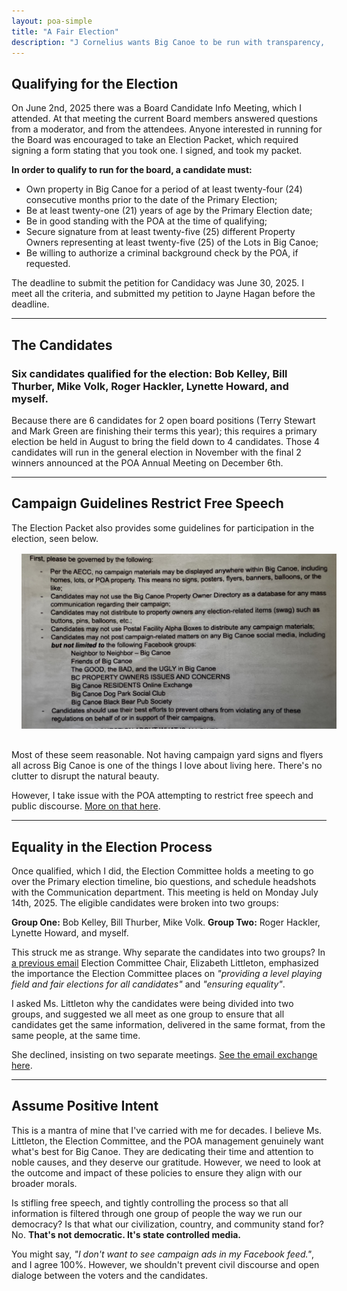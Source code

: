 ```yaml
---
layout: poa-simple
title: "A Fair Election"
description: "J Cornelius wants Big Canoe to be run with transparency, accountability, and fiscal responsibility."
---
```


## Qualifying for the Election

On June 2nd, 2025 there was a Board Candidate Info Meeting, which I attended. At that meeting the current Board members answered questions from a moderator, and from the attendees. Anyone interested in running for the Board was encouraged to take an Election Packet, which required signing a form stating that you took one. I signed, and took my packet.

**In order to qualify to run for the board, a candidate must:**
- Own property in Big Canoe for a period of at least twenty-four (24) consecutive months prior to the date of the Primary Election;
- Be at least twenty-one (21) years of age by the Primary Election date;
- Be in good standing with the POA at the time of qualifying;
- Secure signature from at least twenty-five (25) different Property Owners representing at least twenty-five (25) of the Lots in Big Canoe;
- Be willing to authorize a criminal background check by the POA, if requested.

The deadline to submit the petition for Candidacy was June 30, 2025. I meet all the criteria, and submitted my petition to Jayne Hagan before the deadline.

----

## The Candidates

### Six candidates qualified for the election: Bob Kelley, Bill Thurber, Mike Volk, Roger Hackler, Lynette Howard, and myself.

Because there are 6 candidates for 2 open board positions (Terry Stewart and Mark Green are finishing their terms this year); this requires a primary election be held in August to bring the field down to 4 candidates.  Those 4 candidates will run in the general election in November with the final 2 winners announced at the POA Annual Meeting on December 6th.

----

## Campaign Guidelines Restrict Free Speech

The Election Packet also provides some guidelines for participation in the election, seen below.
<img src="campaign-guidelines.jpeg" alt="Campaign Guidelines" width="600" style="margin:1rem;">

Most of these seem reasonable. Not having campaign yard signs and flyers all across Big Canoe is one of the things I love about living here. There's no clutter to disrupt the natural beauty.

However, I take issue with the POA attempting to restrict free speech and public discourse. [More on that here](public-discourse).



----

## Equality in the Election Process

Once qualified, which I did, the Election Committee holds a meeting to go over the Primary election timeline, bio questions, and schedule headshots with the Communication department. This meeting is held on Monday July 14th, 2025. The eligible candidates were broken into two groups:

**Group One:** Bob Kelley, Bill Thurber, Mike Volk.
**Group Two:** Roger Hackler, Lynette Howard, and myself.

This struck me as strange. Why separate the candidates into two groups? In [a previous email](public-campaign-discourse.pdf) Election Committee Chair, Elizabeth Littleton, emphasized the importance the Election Committee places on *"providing a level playing field and fair elections for all candidates"* and *"ensuring equality"*. 

I asked Ms. Littleton why the candidates were being divided into two groups, and suggested we all meet as one group to ensure that all candidates get the same information, delivered in the same format, from the same people, at the same time. 

She declined, insisting on two separate meetings. [See the email exchange here](Upcoming-Election-Information.pdf).

----

## Assume Positive Intent

This is a mantra of mine that I've carried with me for decades. I believe Ms. Littleton, the Election Committee, and the POA management genuinely want what's best for Big Canoe. They are dedicating their time and attention to noble causes, and they deserve our gratitude. However, we need to look at the outcome and impact of these policies to ensure they align with our broader morals. 

Is stifling free speech, and tightly controlling the process so that all information is filtered through one group of people the way we run our democracy? Is that what our civilization, country, and community stand for? No. **That's not democratic. It's state controlled media.**

You might say, *"I don't want to see campaign ads in my Facebook feed."*, and I agree 100%. However, we shouldn't prevent civil discourse and open dialoge between the voters and the candidates.